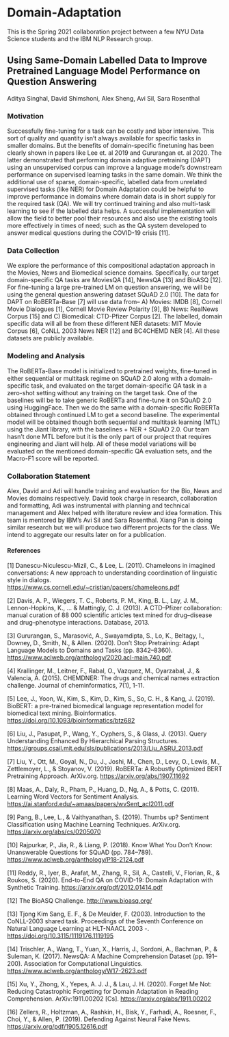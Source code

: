 # Domain-Adaptation

This is the Spring 2021 collaboration project between a few NYU Data Science students and the IBM NLP Research group. 

## Using Same-Domain Labelled Data to Improve Pretrained Language Model Performance on Question Answering

Aditya Singhal, 
David Shimshoni, 
Alex Sheng, 
Avi Sil, 
Sara Rosenthal

### Motivation
Successfully fine-tuning for a task can be costly and labor intensive. This sort of quality and quantity isn’t always available for specific tasks in smaller domains. But the benefits of domain-specific finetuning has been clearly shown in papers like Lee et. al 2019 and Gururangan et. al 2020. The latter demonstrated that performing domain adaptive pretraining (DAPT) using an unsupervised corpus can improve a language model’s downstream performance on supervised learning tasks in the same domain. We think the additional use of sparse, domain-specific, labelled data from unrelated supervised tasks (like NER) for Domain Adaptation could be helpful to improve performance in domains where domain data is in short supply for the required task (QA). We will try continued training and also multi-task learning to see if the labelled data helps. A successful implementation will allow the field to better pool their resources and also use the existing tools more effectively in times of need; such as the QA system developed to answer medical questions during the COVID-19 crisis [11]. 

### Data Collection
We explore the performance of this compositional adaptation approach in the Movies, News and Biomedical science domains. Specifically, our target domain-specific QA tasks are MoviesQA [14], NewsQA [13] and BioASQ [12]. For fine-tuning a large pre-trained LM on question answering, we will be using the general question answering dataset SQuAD 2.0 [10]. The data for DAPT on RoBERTa-Base [7] will use data from– A) Movies: IMDB [8], Cornell Movie Dialogues [1], Cornell Movie Review Polarity [9], B) News: RealNews Corpus [15] and C) Biomedical: CTD-Pfizer Corpus [2]. The labelled, domain specific data will all be from these different NER datasets: MIT Movie Corpus [6], CoNLL 2003 News NER [12] and BC4CHEMD NER [4]. All these datasets are publicly available. 

### Modeling and Analysis
The RoBERTa-Base model is initialized to pretrained weights, fine-tuned in either sequential or multitask regime on SQuAD 2.0 along with a domain-specific task, and evaluated on the target domain-specific QA task in a zero-shot setting without any training on the target task. One of the baselines will be to take generic RoBERTa and fine-tune it on SQuAD 2.0 using HuggingFace. Then we do the same with a domain-specific RoBERTa obtained through continued LM to get a second baseline. The experimental model will be obtained though both sequential and multitask learning (MTL) using the Jiant library, with the baselines + NER + SQuAD 2.0. Our team hasn’t done MTL before but it is the only part of our project that requires engineering and Jiant will help. All of these model variations will be evaluated on the mentioned domain-specific QA evaluation sets, and the Macro-F1 score will be reported. 

### Collaboration Statement
Alex, David and Adi will handle training and evaluation for the Bio, News and Movies domains respectively. David took charge in research, collaboration and formatting, Adi was instrumental with planning and technical management and Alex helped with literature review and idea formation. This team is mentored by IBM’s Avi Sil and Sara Rosenthal. Xiang Pan is doing similar research but we will produce two different projects for the class. We intend to aggregate our results later on for a publication.

#### References

[1] Danescu-Niculescu-Mizil, C., & Lee, L. (2011). Chameleons in imagined conversations: A new approach to understanding coordination of linguistic style in dialogs. https://www.cs.cornell.edu/~cristian/papers/chameleons.pdf

[2] Davis, A. P., Wiegers, T. C., Roberts, P. M., King, B. L., Lay, J. M., Lennon-Hopkins, K., ... & Mattingly, C. J. (2013). A CTD–Pfizer collaboration: manual curation of 88 000 scientific articles text mined for drug–disease and drug–phenotype interactions. Database, 2013.

[3] Gururangan, S., Marasović, A., Swayamdipta, S., Lo, K., Beltagy, I., Downey, D., Smith, N., & Allen. (2020). Don’t Stop Pretraining: Adapt Language Models to Domains and Tasks (pp. 8342–8360). https://www.aclweb.org/anthology/2020.acl-main.740.pdf

[4] Krallinger, M., Leitner, F., Rabal, O., Vazquez, M., Oyarzabal, J., & Valencia, A. (2015). CHEMDNER: The drugs and chemical names extraction challenge. Journal of cheminformatics, 7(1), 1-11.

[5] Lee, J., Yoon, W., Kim, S., Kim, D., Kim, S., So, C. H., & Kang, J. (2019). BioBERT: a pre-trained biomedical language representation model for biomedical text mining. Bioinformatics. https://doi.org/10.1093/bioinformatics/btz682

[6] Liu, J., Pasupat, P., Wang, Y., Cyphers, S., & Glass, J. (2013). Query Understanding Enhanced By Hierarchical Parsing Structures. https://groups.csail.mit.edu/sls/publications/2013/Liu_ASRU_2013.pdf

[7] Liu, Y., Ott, M., Goyal, N., Du, J., Joshi, M., Chen, D., Levy, O., Lewis, M., Zettlemoyer, L., & Stoyanov, V. (2019). RoBERTa: A Robustly Optimized BERT Pretraining Approach. ArXiv.org. https://arxiv.org/abs/1907.11692

[8] Maas, A., Daly, R., Pham, P., Huang, D., Ng, A., & Potts, C. (2011). Learning Word Vectors for Sentiment Analysis. https://ai.stanford.edu/~amaas/papers/wvSent_acl2011.pdf

[9] Pang, B., Lee, L., & Vaithyanathan, S. (2019). Thumbs up? Sentiment Classification using Machine Learning Techniques. ArXiv.org. https://arxiv.org/abs/cs/0205070

[10] Rajpurkar, P., Jia, R., & Liang, P. (2018). Know What You Don’t Know: Unanswerable Questions for SQuAD (pp. 784–789). https://www.aclweb.org/anthology/P18-2124.pdf

[11] Reddy, R., Iyer, B., Arafat, M., Zhang, R., Sil, A., Castelli, V., Florian, R., & Roukos, S. (2020). End-to-End QA on COVID-19: Domain Adaptation with Synthetic Training. https://arxiv.org/pdf/2012.01414.pdf

[12] The BioASQ Challenge. http://www.bioasq.org/

[13] Tjong Kim Sang, E. F., & De Meulder, F. (2003). Introduction to the CoNLL-2003 shared task. Proceedings of the Seventh Conference on Natural Language Learning at HLT-NAACL 2003 -. https://doi.org/10.3115/1119176.1119195

[14] Trischler, A., Wang, T., Yuan, X., Harris, J., Sordoni, A., Bachman, P., & Suleman, K. (2017). NewsQA: A Machine Comprehension Dataset (pp. 191–200). Association for Computational Linguistics. https://www.aclweb.org/anthology/W17-2623.pdf

[15] Xu, Y., Zhong, X., Yepes, A. J. J., & Lau, J. H. (2020). Forget Me Not: Reducing Catastrophic Forgetting for Domain Adaptation in Reading Comprehension. ArXiv:1911.00202 [Cs]. https://arxiv.org/abs/1911.00202

[16] Zellers, R., Holtzman, A., Rashkin, H., Bisk, Y., Farhadi, A., Roesner, F., Choi, Y., & Allen, P. (2019). Defending Against Neural Fake News. https://arxiv.org/pdf/1905.12616.pdf
